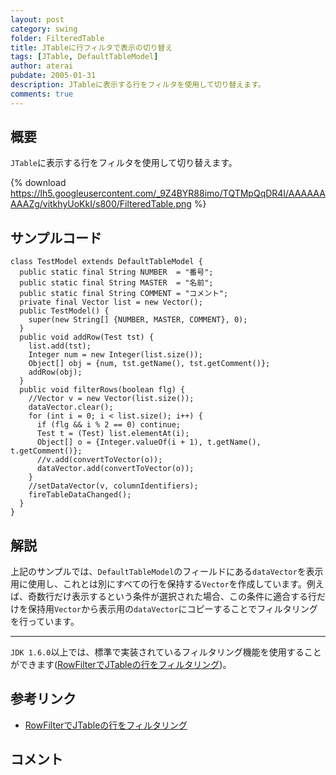 ```yaml
---
layout: post
category: swing
folder: FilteredTable
title: JTableに行フィルタで表示の切り替え
tags: [JTable, DefaultTableModel]
author: aterai
pubdate: 2005-01-31
description: JTableに表示する行をフィルタを使用して切り替えます。
comments: true
---
```

## 概要
`JTable`に表示する行をフィルタを使用して切り替えます。

{% download https://lh5.googleusercontent.com/_9Z4BYR88imo/TQTMpQqDR4I/AAAAAAAAAZg/vitkhyUoKkI/s800/FilteredTable.png %}

## サンプルコード
<pre class="prettyprint"><code>class TestModel extends DefaultTableModel {
  public static final String NUMBER  = "番号";
  public static final String MASTER  = "名前";
  public static final String COMMENT = "コメント";
  private final Vector list = new Vector();
  public TestModel() {
    super(new String[] {NUMBER, MASTER, COMMENT}, 0);
  }
  public void addRow(Test tst) {
    list.add(tst);
    Integer num = new Integer(list.size());
    Object[] obj = {num, tst.getName(), tst.getComment()};
    addRow(obj);
  }
  public void filterRows(boolean flg) {
    //Vector v = new Vector(list.size());
    dataVector.clear();
    for (int i = 0; i &lt; list.size(); i++) {
      if (flg &amp;&amp; i % 2 == 0) continue;
      Test t = (Test) list.elementAt(i);
      Object[] o = {Integer.valueOf(i + 1), t.getName(), t.getComment()};
      //v.add(convertToVector(o));
      dataVector.add(convertToVector(o));
    }
    //setDataVector(v, columnIdentifiers);
    fireTableDataChanged();
  }
}
</code></pre>

## 解説
上記のサンプルでは、`DefaultTableModel`のフィールドにある`dataVector`を表示用に使用し、これとは別にすべての行を保持する`Vector`を作成しています。例えば、奇数行だけ表示するという条件が選択された場合、この条件に適合する行だけを保持用`Vector`から表示用の`dataVector`にコピーすることでフィルタリングを行っています。

- - - -
`JDK 1.6.0`以上では、標準で実装されているフィルタリング機能を使用することができます([RowFilterでJTableの行をフィルタリング](http://ateraimemo.com/Swing/RowFilter.html))。

## 参考リンク
- [RowFilterでJTableの行をフィルタリング](http://ateraimemo.com/Swing/RowFilter.html)

<!-- dummy comment line for breaking list -->

## コメント

